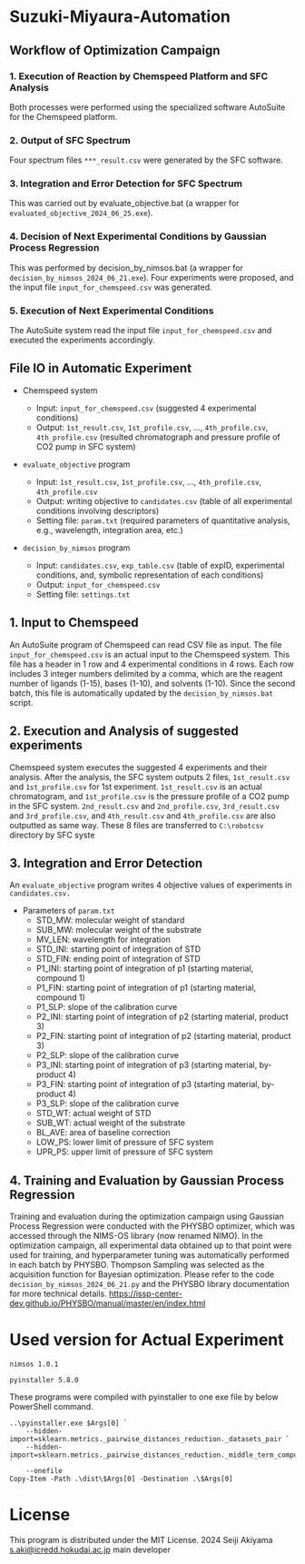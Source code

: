 # Suzuki-Miyaura-Automation

## Workflow of Optimization Campaign
### 1. Execution of Reaction by Chemspeed Platform and SFC Analysis
Both processes were performed using the specialized software AutoSuite for the Chemspeed platform.
### 2. Output of SFC Spectrum
Four spectrum files `***_result.csv` were generated by the SFC software.
### 3. Integration and Error Detection for SFC Spectrum
This was carried out by evaluate_objective.bat (a wrapper for `evaluated_objective_2024_06_25.exe`).
### 4. Decision of Next Experimental Conditions by Gaussian Process Regression
This was performed by decision_by_nimsos.bat (a wrapper for `decision_by_nimsos_2024_06_21.exe`). Four experiments were proposed, and the input file `input_for_chemspeed.csv` was generated.
### 5. Execution of Next Experimental Conditions
The AutoSuite system read the input file `input_for_chemspeed.csv` and executed the experiments accordingly.

## File IO in Automatic Experiment
- Chemspeed system
    - Input: `input_for_chemspeed.csv` (suggested 4 experimental conditions)
    - Output: `1st_result.csv`, `1st_profile.csv`, ..., `4th_profile.csv`, `4th_profile.csv` (resulted chromatograph and pressure profile of CO2 pump in SFC system)

- `evaluate_objective` program
    - Input: `1st_result.csv`, `1st_profile.csv`, ..., `4th_profile.csv`, `4th_profile.csv`
    - Output: writing objective to `candidates.csv` (table of all experimental conditions involving descriptors)
    - Setting file: `param.txt` (required parameters of quantitative analysis, e.g., wavelength, integration area, etc.)

- `decision_by_nimsos` program
    - Input: `candidates.csv`, `exp_table.csv` (table of expID, experimental conditions, and, symbolic representation of each conditions)
    - Output: `input_for_chemspeed.csv`
    - Setting file: `settings.txt`

## 1. Input to Chemspeed
An AutoSuite program of Chemspeed can read CSV file as input. The file `input_for_chemspeed.csv` is an actual input to the Chemspeed system. This file has a header in 1 row and 4 experimental conditions in 4 rows. Each row includes 3 integer numbers delimited by a comma, which are the reagent number of ligands (1-15), bases (1-10), and solvents (1-10). Since the second batch, this file is automatically updated by the `decision_by_nimsos.bat` script.

## 2. Execution and Analysis of suggested experiments
Chemspeed system executes the suggested 4 experiments and their analysis. After the analysis, the SFC system outputs 2 files, `1st_result.csv` and `1st_profile.csv` for 1st experiment.
`1st_result.csv` is an actual chromatogram, and `1st_profile.csv` is the pressure profile of a CO2 pump in the SFC system.
`2nd_result.csv` and `2nd_profile.csv`, `3rd_result.csv` and `3rd_profile.csv`, and `4th_result.csv` and `4th_profile.csv` are also outputted as same way.
These 8 files are transferred to `C:\robotcsv` directory by SFC syste

## 3. Integration and Error Detection
An `evaluate_objective` program writes 4 objective values of experiments in `candidates.csv.`
- Parameters of `param.txt`
    - STD_MW: molecular weight of standard
    - SUB_MW: molecular weight of the substrate
    - MV_LEN: wavelength for integration
    - STD_INI: starting point of integration of STD
    - STD_FIN: ending point of integration of STD
    - P1_INI: starting point of integration of p1 (starting material, compound 1)
    - P1_FIN: starting point of integration of p1 (starting material, compound 1)
    - P1_SLP: slope of the calibration curve
    - P2_INI: starting point of integration of p2 (starting material, product 3)
    - P2_FIN: starting point of integration of p2 (starting material, product 3)
    - P2_SLP: slope of the calibration curve
    - P3_INI: starting point of integration of p3 (starting material, by-product 4)
    - P3_FIN: starting point of integration of p3 (starting material, by-product 4)
    - P3_SLP: slope of the calibration curve
    - STD_WT: actual weight of STD
    - SUB_WT: actual weight of the substrate
    - BL_AVE: area of baseline correction
    - LOW_PS: lower limit of pressure of SFC system
    - UPR_PS: upper limit of pressure of SFC system

## 4. Training and Evaluation by Gaussian Process Regression
Training and evaluation during the optimization campaign using Gaussian Process Regression were conducted with the PHYSBO optimizer, which was accessed through the NIMS-OS library (now renamed NIMO). In the optimization campaign, all experimental data obtained up to that point were used for training, and hyperparameter tuning was automatically performed in each batch by PHYSBO. Thompson Sampling was selected as the acquisition function for Bayesian optimization. Please refer to the code `decision_by_nimsos_2024_06_21.py` and the PHYSBO library documentation for more technical details. 
https://issp-center-dev.github.io/PHYSBO/manual/master/en/index.html

# Used version for Actual Experiment
`nimsos 1.0.1`

`pyinstaller 5.8.0`

These programs were compiled with pyinstaller to one exe file by below PowerShell command.
```
..\pyinstaller.exe $Args[0] `
    --hidden-import=sklearn.metrics._pairwise_distances_reduction._datasets_pair `
    --hidden-import=sklearn.metrics._pairwise_distances_reduction._middle_term_computer `
    --onefile
Copy-Item -Path .\dist\$Args[0] -Destination .\$Args[0]
```

# License
This program is distributed under the MIT License.
2024 Seiji Akiyama s.aki@icredd.hokudai.ac.jp main developer
